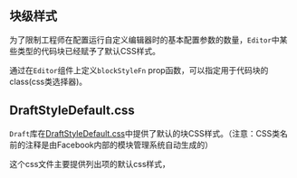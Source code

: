 ## 块级样式

为了限制工程师在配置运行自定义编辑器时的基本配置参数的数量，`Editor`中某些类型的代码块已经赋予了默认CSS样式。

通过在`Editor`组件上定义`blockStyleFn` prop函数，可以指定用于代码块的class\(css类选择器\)。

## DraftStyleDefault.css

`Draft`库在[DraftStyleDefault.css](https://github.com/facebook/draft-js/blob/master/src/component/utils/DraftStyleDefault.css)中提供了默认的块CSS样式。（注意：CSS类名前的注释是由Facebook内部的模块管理系统自动生成的）

这个css文件主要提供列出项的默认css样式，

